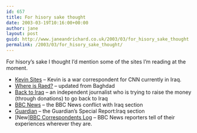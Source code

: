 ```yaml
---
id: 657
title: For hisory sake thought
date: 2003-03-19T10:16:00+00:00
author: jane
layout: post
guid: http://www.janeandrichard.co.uk/2003/03/for_hisory_sake_thought
permalink: /2003/03/for_hisory_sake_thought/
---
```

For hisory&#8217;s sake I thought I&#8217;d mention some of the sites I&#8217;m reading at the moment.

  * [Kevin Sites](http://www.kevinsites.net/) &#8211; Kevin is a war correspondent for CNN currently in Iraq.
  * [Where is Raed?](http://dear_raed.blogspot.com/) &#8211; updated from Baghdad
  * [Back to Iraq](http://www.back-to-iraq.com/) &#8211; an independent journalist who is trying to raise the money (through donations) to go back to Iraq
  * [BBC News](http://news.bbc.co.uk/1/hi/in_depth/middle_east/2002/conflict_with_iraq/default.stm) &#8211; the BBC News conflict with Iraq section
  * [Guardian](http://www.guardian.co.uk/Iraq/0,2759,423009,00.html) &#8211; the Guardian&#8217;s Special Report:Iraq section
  * [New][BBC Correspondents Log](http://news.bbc.co.uk/1/hi/world/2866547.stm) &#8211; BBC News reporters tell of their experiences wherever they are.